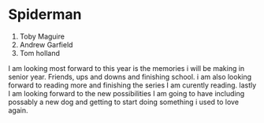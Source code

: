 # Spiderman

1. Toby Maguire
2. Andrew Garfield
3. Tom holland

I am looking most forward to this year is the memories i will be making in senior year. Friends, ups and downs and finishing school. i am also looking forward to reading more and finishing the series I am curently reading. lastly I am looking forward to the new possibilities I am going to have including possably a new dog and getting to start doing something i used to love again.